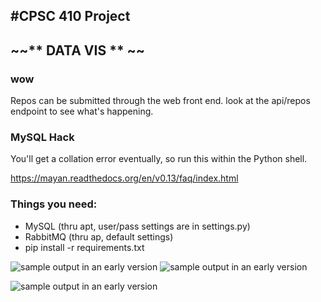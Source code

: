 #CPSC 410 Project
----

## ~~** DATA VIS ** ~~ 

### wow

Repos can be submitted through the web front end. look at the api/repos endpoint to see what's happening. 

### MySQL Hack
You'll get a collation error eventually, so run this within the Python shell.

https://mayan.readthedocs.org/en/v0.13/faq/index.html


### Things you need:
  * MySQL (thru apt, user/pass settings are in settings.py)
  * RabbitMQ (thru ap, default settings)
  * pip install -r requirements.txt

![sample output in an early version](http://i.imgur.com/3U0nXJK.png)
![sample output in an early version](http://i.imgur.com/LlzXNym.png)

![sample output in an early version](http://i.imgur.com/7dcbNXf.png)
